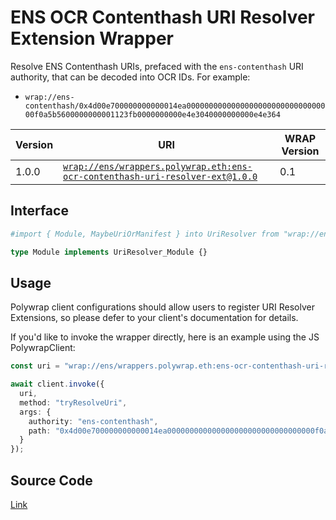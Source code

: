 # ENS OCR Contenthash URI Resolver Extension Wrapper
Resolve ENS Contenthash URIs, prefaced with the `ens-contenthash` URI authority, that can be decoded into OCR IDs. For example:
- `wrap://ens-contenthash/0x4d00e700000000000014ea000000000000000000000000000000000f0a5b5600000000001123fb0000000000e4e3040000000000e4e364`

| Version | URI | WRAP Version |
|-|-|-|
| 1.0.0 | [`wrap://ens/wrappers.polywrap.eth:ens-ocr-contenthash-uri-resolver-ext@1.0.0`](https://wrappers.io/v/ens/wrappers.polywrap.eth:ens-ocr-contenthash-uri-resolver-ext@1.0.0) | 0.1 |

## Interface
```graphql
#import { Module, MaybeUriOrManifest } into UriResolver from "wrap://ens/wrappers.polywrap.eth:uri-resolver-ext@1.1.0"

type Module implements UriResolver_Module {}
```

## Usage
Polywrap client configurations should allow users to register URI Resolver Extensions, so please defer to your client's documentation for details.

If you'd like to invoke the wrapper directly, here is an example using the JS PolywrapClient:
```typescript
const uri = "wrap://ens/wrappers.polywrap.eth:ens-ocr-contenthash-uri-resolver-ext@1.0.0";

await client.invoke({
  uri,
  method: "tryResolveUri",
  args: {
    authority: "ens-contenthash",
    path: "0x4d00e700000000000014ea000000000000000000000000000000000f0a5b5600000000001123fb0000000000e4e3040000000000e4e364"
  }
});
```

## Source Code
[Link](https://github.com/polywrap/uri-resolver-extensions/tree/master/implementations/ens-ocr-contenthash)
